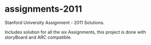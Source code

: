 assignments-2011
================

Stanford University Assignment - 2011 Solutions.

Includes solution for all the six Assignments, this project is done with storyBoard and ARC compatible.
